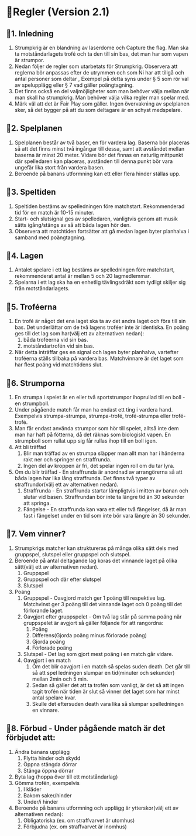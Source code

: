 # :socks:Regler (Version 2.1)

## :socks:1. Inledning
1. Strumpkrig är en blandning av laserdome och Capture the flag. Man ska ta motståndarlagets trofé och ta den till sin bas, det man har som vapen är strumpor.
2. Nedan följer de regler som utarbetats för Strumpkrig. Observera att reglerna bör anpassas efter de utrymmen och som Ni har att tillgå och antal personer som deltar , Exempel på detta syns under § 5 som rör val av spelupplägg eller § 7 vad gäller poängtagning.
3. Det finns också en del valjmöjligheter som man behöver välja mellan när man skall ha strumpkrig. Man behöver välja vilka regler man spelar med.
4. Märk väl att det är Fair Play som gäller. Ingen övervakning av spelplanen sker, så det bygger på att du som deltagare är en schyst medspelare.
## :socks:2. Spelplanen
1. Spelplanen består av två baser, en för vardera lag. Baserna bör placeras så att det finns minst två ingångar till dessa, samt att avståndet mellan baserna är minst 20 meter. Vidare bör det finnas en naturlig mittpunkt där spelledaren kan placeras, avstånden till denna punkt bör vara ungefär lika stort från vardera basen.
2. Beroende på banans utformning kan ett eller flera hinder ställas upp.
## :socks:3. Speltiden
1. Speltiden bestäms av spelledningen före matchstart. Rekommenderad tid för en match är 10-15 minuter.
2. Start- och slutsignal ges av spelledaren, vanligtvis genom att musik sätts igång/stängs av så att båda lagen hör den.
3. Observera att matchtiden fortsätter att gå medan lagen byter planhalva i samband med poängtagning.
## :socks:4. Lagen
1. Antalet spelare i ett lag bestäms av spelledningen före matchstart, rekommenderat antal är mellan 5 och 20 lagmedlemmar.
2. Spelarna i ett lag ska ha en enhetlig tävlingsdräkt som tydligt skiljer sig från motståndarlagets.
## :socks:5. Troféerna
1. En trofé är något det ena laget ska ta av det andra laget och föra till sin bas. Det underlättar om de två lagens troféer inte är identiska. En poäng ges till det lag som har(välj ett av alternativen nedan):
    1. båda troféerna vid sin bas.
    2. motståndartrofén vid sin bas.
2. När detta inträffar ges en signal och lagen byter planhalva, vartefter troféerna ställs tillbaka på vardera bas. Matchvinnare är det laget som har flest poäng vid matchtidens slut.
## :socks:6. Strumporna
1. En strumpa i spelet är en eller två sportstrumpor ihoprullad till en boll - en strumpboll.
2. Under pågående match får man ha endast ett ting i vardera hand. Exempelvis strumpa-strumpa, strumpa-trofé, trofé-strumpa eller trofé-trofé.
3. Man får endast använda strumpor som hör till spelet, alltså inte dem man har haft på fötterna, då det räknas som biologiskt vapen. En strumpboll som rullat upp sig får rullas ihop till en boll igen.
4. Att bli träffad
    1.  Blir man träffad av en strumpa släpper man allt man har i händerna rakt ner och springer en straffrunda.
    2. Ingen del av kroppen är fri, det spelar ingen roll om du tar lyra.
5. Om du blir träffad - En straffrunda är anordnad av arrangörerna så att båda lagen har lika lång straffrunda. Det finns två typer av straffrundor(välj ett av alternativen nedan).
    1. Straffrunda - En straffrunda startar lämpligtvis i mitten av banan och slutar vid basen. Straffrundan bör inte ta längre tid än 30 sekunder att springa.
    2. Fängelse - En straffrunda kan vara ett eller två fängelser, då är man fast i fängelset under en tid som inte bör vara längre än 30 sekunder.
## :socks:7. Vem vinner?
1. Strumpkrigs matcher kan struktureras på många olika sätt dels med gruppspel, slutspel eller gruppspel och slutspel.
2. Beroende på antal deltagande lag koras det vinnande laget på olika sätt(välj ett av alternativen nedan).
    1. Gruppspel
    2. Gruppspel och där efter slutspel
    3. Slutspel
3. Poäng
    1. Gruppspel - Oavgjord match ger 1 poäng till respektive lag. Matchvinst ger 3 poäng till det vinnande laget och 0 poäng till det förlorande laget.
    2. Oavgjort efter gruppspelet - Om två lag står på samma poäng när gruppspelet är avgjort så gäller följande för att rangordna:
        1. Poäng
        2. Differens(Gjorda poäng minus förlorade poäng)
        3. Gjorda poäng
        4. Förlorade poäng
    3. Slutspel - Det lag som gjort mest poäng i en match går vidare.
    4. Oavgjort i en match
        1. Om det blir oavgjort i en match så spelas suden death. Det går till så att spel ledningen slumpar en tid(minuter och sekunder) mellan 2min och 5 min.
        2. Sedan så gäller det att ta trofén som vanligt, är det så att ingen tagit trofén när tiden är slut så vinner det laget som har minst antal spelare kvar.
        3. Skulle det eftersuden death vara lika så slumpar spelledningen en vinnare.
## :socks:8. Förbud - Under pågående match är det förbjudet att:
1. Ändra banans upplägg
    1. Flytta hinder och skydd
    2. Öppna stängda dörrar
    3. Stänga öppna dörrar
2. Byta lag (hoppa över till ett motståndarlag)
3. Gömma trofén, exempelvis
    1. I kläder
    2. Bakom saker/hinder
    3. Under/i hinder
4. Beroende på banans utformning och upplägg är ytterskor(välj ett av alternativen nedan):
    1. Obligatoriska (ex. om straffvarvet är utomhus)
    2. Förbjudna (ex. om straffvarvet är inomhus)
